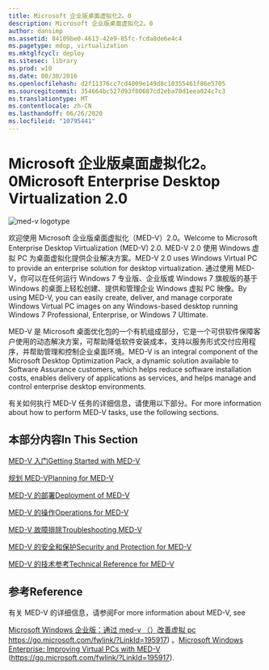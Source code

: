 ```yaml
---
title: Microsoft 企业版桌面虚拟化2。0
description: Microsoft 企业版桌面虚拟化2。0
author: dansimp
ms.assetid: 84109be0-4613-42e9-85fc-fcda8de6e4c4
ms.pagetype: mdop, virtualization
ms.mktglfcycl: deploy
ms.sitesec: library
ms.prod: w10
ms.date: 08/30/2016
ms.openlocfilehash: d2f11376cc7cd4009e149d8c10355461f86e5705
ms.sourcegitcommit: 354664bc527d93f80687cd2eba70d1eea024c7c3
ms.translationtype: MT
ms.contentlocale: zh-CN
ms.lasthandoff: 06/26/2020
ms.locfileid: "10795441"
---
```

# <span data-ttu-id="cac0b-103">Microsoft 企业版桌面虚拟化2。0</span><span class="sxs-lookup"><span data-stu-id="cac0b-103">Microsoft Enterprise Desktop Virtualization 2.0</span></span>


![med-v logotype](images/med-v2logo.gif)

<span data-ttu-id="cac0b-105">欢迎使用 Microsoft 企业版桌面虚拟化（MED-V）2.0。</span><span class="sxs-lookup"><span data-stu-id="cac0b-105">Welcome to Microsoft Enterprise Desktop Virtualization (MED-V) 2.0.</span></span> <span data-ttu-id="cac0b-106">MED-V 2.0 使用 Windows 虚拟 PC 为桌面虚拟化提供企业解决方案。</span><span class="sxs-lookup"><span data-stu-id="cac0b-106">MED-V 2.0 uses Windows Virtual PC to provide an enterprise solution for desktop virtualization.</span></span> <span data-ttu-id="cac0b-107">通过使用 MED-V，你可以在任何运行 Windows 7 专业版、企业版或 Windows 7 旗舰版的基于 Windows 的桌面上轻松创建、提供和管理企业 Windows 虚拟 PC 映像。</span><span class="sxs-lookup"><span data-stu-id="cac0b-107">By using MED-V, you can easily create, deliver, and manage corporate Windows Virtual PC images on any Windows-based desktop running Windows 7 Professional, Enterprise, or Windows 7 Ultimate.</span></span>

<span data-ttu-id="cac0b-108">MED-V 是 Microsoft 桌面优化包的一个有机组成部分，它是一个可供软件保障客户使用的动态解决方案，可帮助降低软件安装成本，支持以服务形式交付应用程序，并帮助管理和控制企业桌面环境。</span><span class="sxs-lookup"><span data-stu-id="cac0b-108">MED-V is an integral component of the Microsoft Desktop Optimization Pack, a dynamic solution available to Software Assurance customers, which helps reduce software installation costs, enables delivery of applications as services, and helps manage and control enterprise desktop environments.</span></span>

<span data-ttu-id="cac0b-109">有关如何执行 MED-V 任务的详细信息，请使用以下部分。</span><span class="sxs-lookup"><span data-stu-id="cac0b-109">For more information about how to perform MED-V tasks, use the following sections.</span></span>

## <span data-ttu-id="cac0b-110">本部分内容</span><span class="sxs-lookup"><span data-stu-id="cac0b-110">In This Section</span></span>


[<span data-ttu-id="cac0b-111">MED-V 入门</span><span class="sxs-lookup"><span data-stu-id="cac0b-111">Getting Started with MED-V</span></span>](getting-started-with-med-vmedv2.md)

[<span data-ttu-id="cac0b-112">规划 MED-V</span><span class="sxs-lookup"><span data-stu-id="cac0b-112">Planning for MED-V</span></span>](planning-for-med-v.md)

[<span data-ttu-id="cac0b-113">MED-V 的部署</span><span class="sxs-lookup"><span data-stu-id="cac0b-113">Deployment of MED-V</span></span>](deployment-of-med-v.md)

[<span data-ttu-id="cac0b-114">MED-V 的操作</span><span class="sxs-lookup"><span data-stu-id="cac0b-114">Operations for MED-V</span></span>](operations-for-med-v.md)

[<span data-ttu-id="cac0b-115">MED-V 故障排除</span><span class="sxs-lookup"><span data-stu-id="cac0b-115">Troubleshooting MED-V</span></span>](troubleshooting-med-vmedv2.md)

[<span data-ttu-id="cac0b-116">MED-V 的安全和保护</span><span class="sxs-lookup"><span data-stu-id="cac0b-116">Security and Protection for MED-V</span></span>](security-and-protection-for-med-v.md)

[<span data-ttu-id="cac0b-117">MED-V 的技术参考</span><span class="sxs-lookup"><span data-stu-id="cac0b-117">Technical Reference for MED-V</span></span>](technical-reference-for-med-v.md)

## <span data-ttu-id="cac0b-118">参考</span><span class="sxs-lookup"><span data-stu-id="cac0b-118">Reference</span></span>


<span data-ttu-id="cac0b-119">有关 MED-V 的详细信息，请参阅</span><span class="sxs-lookup"><span data-stu-id="cac0b-119">For more information about MED-V, see</span></span>

<span data-ttu-id="cac0b-120">[Microsoft Windows 企业版：通过 med-v （）改善虚拟 pc](https://go.microsoft.com/fwlink/?LinkId=195917) https://go.microsoft.com/fwlink/?LinkId=195917) 。</span><span class="sxs-lookup"><span data-stu-id="cac0b-120">[Microsoft Windows Enterprise: Improving Virtual PCs with MED-V](https://go.microsoft.com/fwlink/?LinkId=195917) (https://go.microsoft.com/fwlink/?LinkId=195917).</span></span>

 

 






